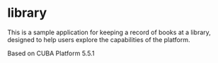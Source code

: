 # library
This is a sample application for keeping a record of books at a library, designed to help users explore the capabilities of the platform.

Based on CUBA Platform 5.5.1
